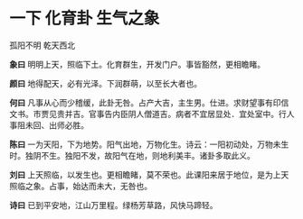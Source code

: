 # 一下 化育卦 生气之象

孤阳不明 乾天西北

**象曰** 明明上天，照临下土。化育群生，开发门户。事皆豁然，更相瞻睹。

**颜曰** 地得配天，必有光泽。下润群萌，以至长大者也。

**何曰** 凡事从心而少稽缓，此卦无咎。占产大吉，主生男。仕进。求财望事有印信文书。市贾见贵并吉。官事告内臣阴人僧道吉。病者不宜居显处．宜处室中。行人事阻未回、出师必胜。

**陈曰** 一为天阳，下为地势。阳气出地，万物化生。诗云：一阳初动处，万物未生时。独阴不生。独阳不发，故阳气在地，则地利美丰。诸卦多取此义。

**刘曰** 上天照临，以发生也。更相瞻睹，莫不荣也。此课阳来居于地位，是为上天照临之象。占事，始达而未大，无咎也。

**诗曰** 已到平安地，江山万里程。绿杨芳草路，风快马蹄轻。
